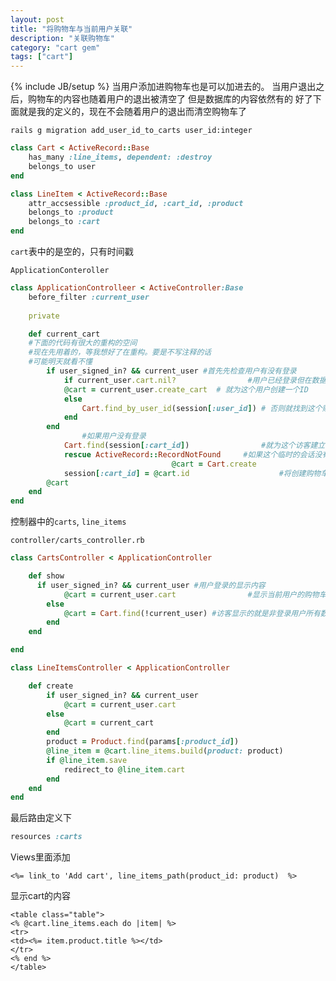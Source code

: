 ```yaml
---
layout: post
title: "将购物车与当前用户关联"
description: "关联购物车"
category: "cart gem"
tags: ["cart"]
---
```

{% include JB/setup %}
当用户添加进购物车也是可以加进去的。
当用户退出之后，购物车的内容也随着用户的退出被清空了
但是数据库的内容依然有的
好了下面就是我的定义的，现在不会随着用户的退出而清空购物车了


`rails g migration add_user_id_to_carts user_id:integer`

```ruby
class Cart < ActiveRecord::Base
	has_many :line_items, dependent: :destroy
	belongs_to user
end

class LineItem < ActiveRecord::Base
	attr_accsessible :product_id, :cart_id, :product
	belongs_to :product
	belongs_to :cart
end
```

`cart`表中的是空的，只有时间戳

`ApplicationConteroller`

```ruby
class ApplicationControlleer < ActiveController:Base
	before_filter :current_user
	
	private

	def current_cart
	#下面的代码有很大的重构的空间
	#现在先用着的，等我想好了在重构。要是不写注释的话
	#可能明天就看不懂
		if user_signed_in? && current_user #首先先检查用户有没有登录
			if current_user.cart.nil?				 #用户已经登录但在数据库没有找到与这个用户相关联的购物车。
			@cart = current_user.create_cart  # 就为这个用户创建一个ID
			else
				Cart.find_by_user_id(session[:user_id]) # 否则就找到这个购物车中用户的ID。
			end
		end
				#如果用户没有登录
			Cart.find(session[:cart_id])				#就为这个访客建立一个会话
			rescue ActiveRecord::RecordNotFound		#如果这个临时的会话没有找到就拦截这个没有会话的错误。
									@cart = Cart.create									#判断没有登录的用户的创建购物车
			session[:cart_id] = @cart.id					#将创建购物车ID，赋值给会话中
		@cart
	end
end
```
控制器中的`carts`, `line_items`

`controller/carts_controller.rb`

```ruby
class CartsController < ApplicationController

	def show
	  if user_signed_in? && current_user #用户登录的显示内容
			@cart = current_user.cart				 #显示当前用户的购物车内容
		else
			@cart = Cart.find(!current_user) #访客显示的就是非登录用户所有数据
		end
	end

end

class LineItemsController < ApplicationController

	def create
		if user_signed_in? && current_user
			@cart = current_user.cart
		else
			@cart = current_cart
		end
		product = Product.find(params[:product_id])
		@line_item = @cart.line_items.build(product: product)
		if @line_item.save
			redirect_to @line_item.cart
		end
	end
end
```
最后路由定义下

```ruby
resources :carts
```

Views里面添加

```erb
<%= link_to 'Add cart', line_items_path(product_id: product)  %>
```
显示cart的内容

```erb
<table class="table">
<% @cart.line_items.each do |item| %>
<tr>
<td><%= item.product.title %></td>
</tr>
<% end %>
</table>
```
